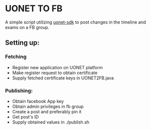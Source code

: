 # UONET TO FB

A simple script utilizing [uonet-sdk](https://github.com/VLO-GDA/uonet-sdk) to post changes in the timeline and exams on a FB group.

## Setting up:

### Fetching
- Register new application on UONET platform
- Make register request to obtain certificate
- Supply fetched certificate keys in UONET2FB.java

### Publishing:
- Obtain facebook App key
- Obtain admin privileges in fb group
- Create a post and preferably pin it
- Get post's ID
- Supply obtained values in ./publish.sh